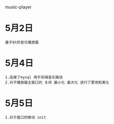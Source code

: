 music-player
# 5月2日
    基于Qt的音乐播放器
# 5月4日
    1.连接了mysql 用于存储音乐路径
    2.对于播放器主窗口的 关闭 最小化 最大化 进行了更改和美化
# 5月5日
    1.对于窗口的移动 init
